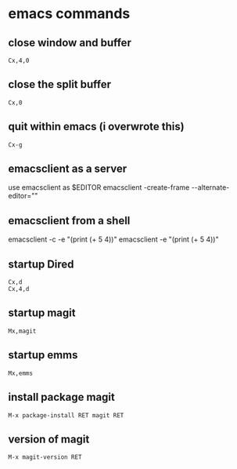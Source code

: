 # emacs commands

## close window and buffer
```
Cx,4,0
```

## close the split buffer
```
Cx,0
```

## quit within emacs (i overwrote this)
```
Cx-g
```

## emacsclient as a server
use emacsclient as $EDITOR
emacsclient -create-frame --alternate-editor=""

## emacsclient from a shell
emacsclient -c -e "(print (+ 5 4))"
emacsclient -e "(print (+ 5 4))"

## startup Dired
```
Cx,d
Cx,4,d
```

## startup magit
```
Mx,magit
```

## startup emms
```
Mx,emms
```

## install package magit
```
M-x package-install RET magit RET
```

## version of magit
```M-x magit-version RET```
